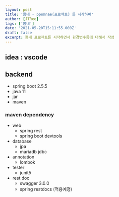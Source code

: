 ```yaml
---
layout: post
title: '뽐내 - ppomnae(프로젝트) 를 시작하며'
author: [JTRee]
tags: ['뽐내']
date: '2021-05-20T15:11:55.000Z'
draft: false
excerpt: 뽐내 프로젝트를 시작하면서 환경변수등에 대해서 작성
---
```


## idea : vscode

## backend

- spring boot 2.5.5
- java 11
- jar
- maven

### maven dependency

- web
  - spring rest
  - spring boot devtools
- database
  - jpa
  - mariadb jdbc
- annotation
  - lombok
- tester
  - junit5
- rest doc
  - swagger 3.0.0
  - spring restdocs (적용예정)
  